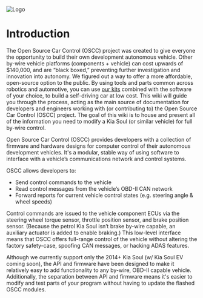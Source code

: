 ![Logo](https://raw.githubusercontent.com/wiki/PolySync/OSCC/images/oscc_logo_title.png)

# Introduction

The Open Source Car Control (OSCC) project was created to give everyone the opportunity to build their own development autonomous vehicle. Other by-wire vehicle platforms (components + vehicle) can cost upwards of $140,000, and are “black boxed,” preventing further investigation and innovation into autonomy. We figured out a way to offer a more affordable, open-source option to the public. By using tools and parts common across robotics and automotive, you can use [our kits](http://www.drivekit.io) combined with the software of your choice, to build a self-driving car at low cost.
This wiki will guide you through the process, acting as the main source of documentation for developers and engineers working with (or contributing to) the Open Source Car Control (OSCC) project. The goal of this wiki is to house and present all of the information you need to modify a Kia Soul (or similar vehicle) for full by-wire control.

Open Source Car Control (OSCC) provides developers with a collection of firmware and hardware designs for computer control of their autonomous development vehicles. It's a modular, stable way of using software to interface with a vehicle’s communications network and control systems.

OSCC allows developers to:

* Send control commands to the vehicle
* Read control messages from the vehicle’s OBD-II CAN network
* Forward reports for current vehicle control states (e.g. steering angle & wheel speeds) 

Control commands are issued to the vehicle component ECUs via the steering wheel torque sensor, throttle position sensor, and brake position sensor. (Because the petrol Kia Soul isn’t brake by-wire capable, an auxiliary actuator is added to enable braking.) This low-level interface means that OSCC offers full-range control of the vehicle without altering the factory safety-case, spoofing CAN messages, or hacking ADAS features.

Although we currently support only the 2014+ Kia Soul (w/ Kia Soul EV coming soon), the API and firmware have been designed to make it relatively easy to add functionality to any by-wire, OBD-II capable vehicle. Additionally, the separation between API and firmware means it's easier to modify and test parts of your program without having to update the flashed OSCC modules.
